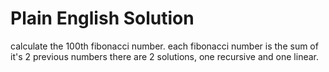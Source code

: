 # Plain English Solution
calculate the 100th fibonacci number. each fibonacci number is the sum of it's 2 previous numbers
there are 2 solutions, one recursive and one linear.